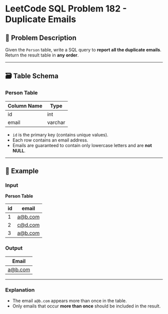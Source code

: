 # LeetCode SQL Problem 182 - Duplicate Emails

## 📘 Problem Description

Given the `Person` table, write a SQL query to **report all the duplicate emails**.  
Return the result table in **any order**.

---

## 🗃️ Table Schema

### Person Table

| Column Name | Type    |
|-------------|---------|
| id          | int     |
| email       | varchar |

- `id` is the primary key (contains unique values).
- Each row contains an email address.
- Emails are guaranteed to contain only lowercase letters and are **not NULL**.

---

## 🧪 Example

### Input

**Person Table**

| id | email   |
|----|---------|
| 1  | a@b.com |
| 2  | c@d.com |
| 3  | a@b.com |

### Output

| Email   |
|---------|
| a@b.com |

---

### Explanation

- The email `a@b.com` appears more than once in the table.
- Only emails that occur **more than once** should be included in the result.
